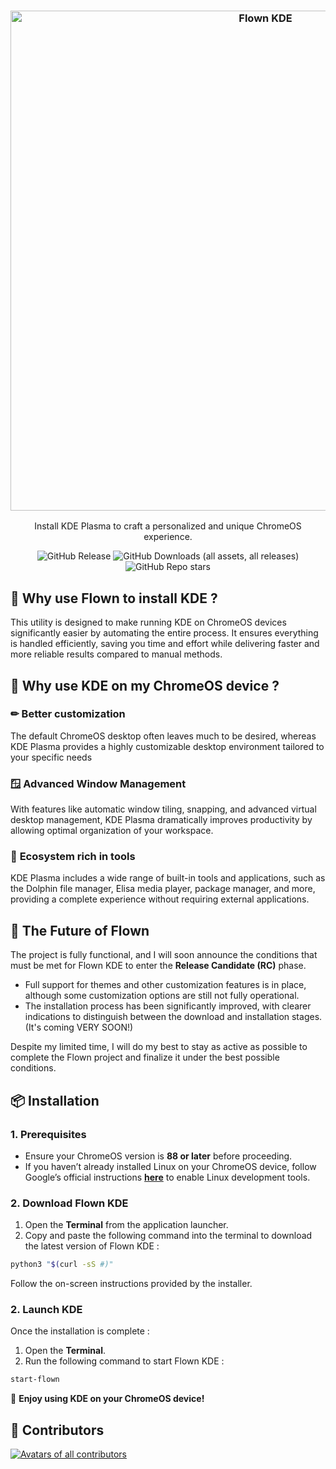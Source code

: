 <h3 align="center">
  <img src="https://res.cloudinary.com/dqw5reo3h/image/upload/v1733412843/banner-v1.webp" alt="Flown KDE" width="800">
</h1>
<p align="center">Install KDE Plasma to craft a personalized and unique ChromeOS experience.</p>

<p align="center">
  <img alt="GitHub Release" src="https://img.shields.io/github/v/release/FlownKDE/FlownKDE?style=for-the-badge&color=%238AB8F5">
  <img alt="GitHub Downloads (all assets, all releases)" src="https://img.shields.io/github/downloads/FlownKDE/FlownKDE/total?style=for-the-badge&color=%238AB8F5">
  <img alt="GitHub Repo stars" src="https://img.shields.io/github/stars/FlownKDE/FlownKDE?style=for-the-badge&color=%238AB8F5">
</p>

## 🤔 **Why use Flown to install KDE ?**

This utility is designed to make running KDE on ChromeOS devices significantly easier by automating the entire process. It ensures everything is handled efficiently, saving you time and effort while delivering faster and more reliable results compared to manual methods.

## 👀 **Why use KDE on my ChromeOS device ?**

### ✏ **Better customization**

The default ChromeOS desktop often leaves much to be desired, whereas KDE Plasma provides a highly customizable desktop environment tailored to your specific needs

### 🪟 **Advanced Window Management**

With features like automatic window tiling, snapping, and advanced virtual desktop management, KDE Plasma dramatically improves productivity by allowing optimal organization of your workspace.

### 🔧 **Ecosystem rich in tools**

KDE Plasma includes a wide range of built-in tools and applications, such as the Dolphin file manager, Elisa media player, package manager, and more, providing a complete experience without requiring external applications.

## 🔮 **The Future of Flown**

The project is fully functional, and I will soon announce the conditions that must be met for Flown KDE to enter the **Release Candidate (RC)** phase.

- Full support for themes and other customization features is in place, although some customization options are still not fully operational.
- The installation process has been significantly improved, with clearer indications to distinguish between the download and installation stages. (It's coming VERY SOON!)

Despite my limited time, I will do my best to stay as active as possible to complete the Flown project and finalize it under the best possible conditions.

## 📦 **Installation**

### 1. Prerequisites

- Ensure your ChromeOS version is **88 or later** before proceeding.
- If you haven’t already installed Linux on your ChromeOS device, follow Google’s official instructions **[here](https://support.google.com/chromebook/answer/9145439?hl=fr)** to enable Linux development tools.

### 2. Download Flown KDE

1. Open the **Terminal** from the application launcher.
2. Copy and paste the following command into the terminal to download the latest version of Flown KDE :

```bash
python3 "$(curl -sS #)"
```

Follow the on-screen instructions provided by the installer.

### 2. Launch KDE

Once the installation is complete :

1. Open the **Terminal**.
2. Run the following command to start Flown KDE :

```bash
start-flown
```

🎉 **Enjoy using KDE on your ChromeOS device!**

## 🩵 Contributors

<a href="https://github.com/FlownKDE/FlownKDE/graphs/contributors" target="_blank"><img src="https://contrib.rocks/image?repo=FlownKDE/FlownKDE&columns=18" alt="Avatars of all contributors"></a>
